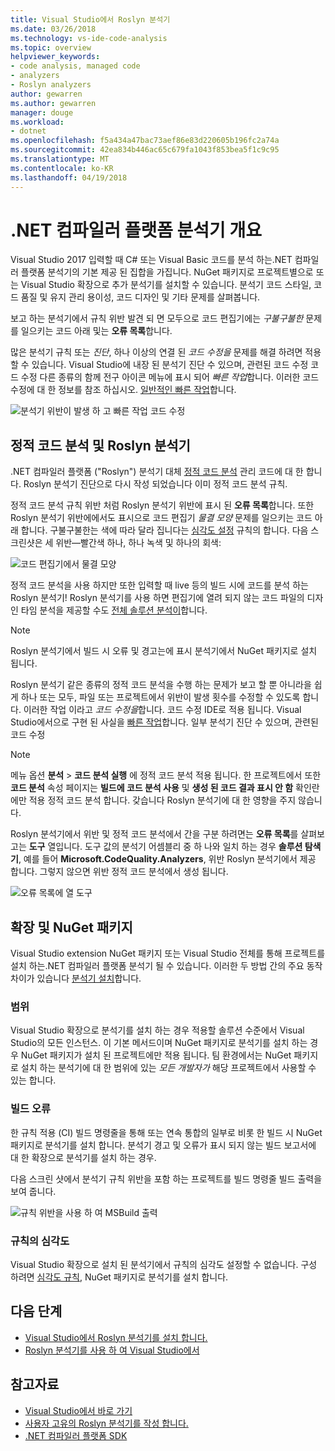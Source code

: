 ```yaml
---
title: Visual Studio에서 Roslyn 분석기
ms.date: 03/26/2018
ms.technology: vs-ide-code-analysis
ms.topic: overview
helpviewer_keywords:
- code analysis, managed code
- analyzers
- Roslyn analyzers
author: gewarren
ms.author: gewarren
manager: douge
ms.workload:
- dotnet
ms.openlocfilehash: f5a434a47bac73aef86e83d220605b196fc2a74a
ms.sourcegitcommit: 42ea834b446ac65c679fa1043f853bea5f1c9c95
ms.translationtype: MT
ms.contentlocale: ko-KR
ms.lasthandoff: 04/19/2018
---
```

# <a name="overview-of-net-compiler-platform-analyzers"></a>.NET 컴파일러 플랫폼 분석기 개요

Visual Studio 2017 입력할 때 C# 또는 Visual Basic 코드를 분석 하는.NET 컴파일러 플랫폼 분석기의 기본 제공 된 집합을 가집니다. NuGet 패키지로 프로젝트별으로 또는 Visual Studio 확장으로 추가 분석기를 설치할 수 있습니다. 분석기 코드 스타일, 코드 품질 및 유지 관리 용이성, 코드 디자인 및 기타 문제를 살펴봅니다.

보고 하는 분석기에서 규칙 위반 발견 되 면 모두으로 코드 편집기에는 *구불구불한* 문제를 일으키는 코드 아래 및는 **오류 목록**합니다.

많은 분석기 규칙 또는 *진단*, 하나 이상의 연결 된 *코드 수정을* 문제를 해결 하려면 적용할 수 있습니다. Visual Studio에 내장 된 분석기 진단 수 있으며, 관련된 코드 수정 코드 수정 다른 종류의 함께 전구 아이콘 메뉴에 표시 되어 *빠른 작업*합니다. 이러한 코드 수정에 대 한 정보를 참조 하십시오. [일반적인 빠른 작업](../ide/common-quick-actions.md)합니다.

![분석기 위반이 발생 하 고 빠른 작업 코드 수정](../code-quality/media/built-in-analyzer-code-fix.png)

## <a name="roslyn-analyzers-vs-static-code-analysis"></a>정적 코드 분석 및 Roslyn 분석기

.NET 컴파일러 플랫폼 ("Roslyn") 분석기 대체 [정적 코드 분석](../code-quality/code-analysis-for-managed-code-overview.md) 관리 코드에 대 한 합니다. Roslyn 분석기 진단으로 다시 작성 되었습니다 이미 정적 코드 분석 규칙.

정적 코드 분석 규칙 위반 처럼 Roslyn 분석기 위반에 표시 된 **오류 목록**합니다. 또한 Roslyn 분석기 위반에에서도 표시으로 코드 편집기 *물결 모양* 문제를 일으키는 코드 아래 합니다. 구불구불한는 색에 따라 달라 집니다는 [심각도 설정](../code-quality/use-roslyn-analyzers.md#rule-severity) 규칙의 합니다. 다음 스크린샷은 세 위반&mdash;빨간색 하나, 하나 녹색 및 하나의 회색:

![코드 편집기에서 물결 모양](media/diagnostics-severity-colors.png)

정적 코드 분석을 사용 하지만 또한 입력할 때 live 등의 빌드 시에 코드를 분석 하는 Roslyn 분석기! Roslyn 분석기를 사용 하면 편집기에 열려 되지 않는 코드 파일의 디자인 타임 분석을 제공할 수도 [전체 솔루션 분석이](../code-quality/how-to-enable-and-disable-full-solution-analysis-for-managed-code.md#to-toggle-full-solution-analysis)합니다.

> [!NOTE]
> Roslyn 분석기에서 빌드 시 오류 및 경고는에 표시 분석기에서 NuGet 패키지로 설치 됩니다.

Roslyn 분석기 같은 종류의 정적 코드 분석을 수행 하는 문제가 보고 할 뿐 아니라을 쉽게 하나 또는 모두, 파일 또는 프로젝트에서 위반이 발생 횟수를 수정할 수 있도록 합니다. 이러한 작업 이라고 *코드 수정을*합니다. 코드 수정 IDE로 적용 됩니다. Visual Studio에서으로 구현 된 사실을 [빠른 작업](../ide/quick-actions.md)합니다. 일부 분석기 진단 수 있으며, 관련된 코드 수정

> [!NOTE]
> 메뉴 옵션 **분석** > **코드 분석 실행** 에 정적 코드 분석 적용 됩니다. 한 프로젝트에서 또한 **코드 분석** 속성 페이지는 **빌드에 코드 분석 사용** 및 **생성 된 코드 결과 표시 안 함** 확인란에만 적용 정적 코드 분석 합니다. 갖습니다 Roslyn 분석기에 대 한 영향을 주지 않습니다.

Roslyn 분석기에서 위반 및 정적 코드 분석에서 간을 구분 하려면는 **오류 목록**를 살펴보고는 **도구** 열입니다. 도구 값의 분석기 어셈블리 중 하 나와 일치 하는 경우 **솔루션 탐색기**, 예를 들어 **Microsoft.CodeQuality.Analyzers**, 위반 Roslyn 분석기에서 제공 합니다. 그렇지 않으면 위반 정적 코드 분석에서 생성 됩니다.

![오류 목록에 열 도구](media/code-analysis-tool-in-error-list.png)

## <a name="nuget-package-vs-extension"></a>확장 및 NuGet 패키지

Visual Studio extension NuGet 패키지 또는 Visual Studio 전체를 통해 프로젝트를 설치 하는.NET 컴파일러 플랫폼 분석기 될 수 있습니다. 이러한 두 방법 간의 주요 동작 차이가 있습니다 [분석기 설치](../code-quality/install-roslyn-analyzers.md)합니다.

### <a name="scope"></a>범위

Visual Studio 확장으로 분석기를 설치 하는 경우 적용할 솔루션 수준에서 Visual Studio의 모든 인스턴스. 이 기본 메서드이며 NuGet 패키지로 분석기를 설치 하는 경우 NuGet 패키지가 설치 된 프로젝트에만 적용 됩니다. 팀 환경에서는 NuGet 패키지로 설치 하는 분석기에 대 한 범위에 있는 *모든 개발자가* 해당 프로젝트에서 사용할 수 있는 합니다.

### <a name="build-errors"></a>빌드 오류

한 규칙 적용 (CI) 빌드 명령줄을 통해 또는 연속 통합의 일부로 비롯 한 빌드 시 NuGet 패키지로 분석기를 설치 합니다. 분석기 경고 및 오류가 표시 되지 않는 빌드 보고서에 대 한 확장으로 분석기를 설치 하는 경우.

다음 스크린 샷에서 분석기 규칙 위반을 포함 하는 프로젝트를 빌드 명령줄 빌드 출력을 보여 줍니다.

![규칙 위반을 사용 하 여 MSBuild 출력](media/command-line-build-analyzers.png)

### <a name="rule-severity"></a>규칙의 심각도

Visual Studio 확장으로 설치 된 분석기에서 규칙의 심각도 설정할 수 없습니다. 구성 하려면 [심각도 규칙](../code-quality/use-roslyn-analyzers.md#rule-severity), NuGet 패키지로 분석기를 설치 합니다.

## <a name="next-steps"></a>다음 단계

- [Visual Studio에서 Roslyn 분석기를 설치 합니다.](../code-quality/install-roslyn-analyzers.md)
- [Roslyn 분석기를 사용 하 여 Visual Studio에서](../code-quality/use-roslyn-analyzers.md)

## <a name="see-also"></a>참고자료

- [Visual Studio에서 바로 가기](../ide/quick-actions.md)
- [사용자 고유의 Roslyn 분석기를 작성 합니다.](../extensibility/getting-started-with-roslyn-analyzers.md)
- [.NET 컴파일러 플랫폼 SDK](/dotnet/csharp/roslyn-sdk/)